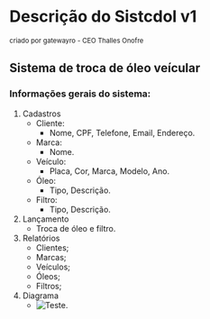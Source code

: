 # Descrição do Sistcdol v1
<sup>criado por gatewayro - CEO Thalles Onofre</sup>

## Sistema de troca de óleo veícular

### Informações gerais do sistema:

1. Cadastros
   - Cliente:
     - Nome, CPF, Telefone, Email, Endereço.
   - Marca:
     - Nome.
   - Veículo:
     - Placa, Cor, Marca, Modelo, Ano.
   - Óleo:
     - Tipo, Descrição.
   - Filtro:
     - Tipo, Descrição.
2. Lançamento
   - Troca de óleo e filtro.
3. Relatórios
   - Clientes;
   - Marcas;
   - Veículos;
   - Óleos;
   - Filtros;
4. Diagrama
   - ![Teste.](https://myoctocat.com/assets/images/base-octocat.svg)
